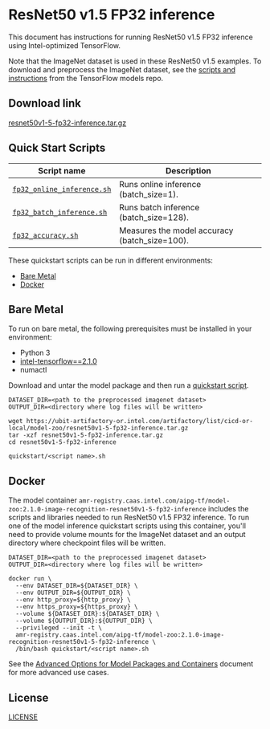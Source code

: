 <!--- 0. Title -->
# ResNet50 v1.5 FP32 inference

<!-- 10. Description -->

This document has instructions for running ResNet50 v1.5 FP32 inference using
Intel-optimized TensorFlow.

Note that the ImageNet dataset is used in these ResNet50 v1.5 examples. To download and preprocess
the ImageNet dataset, see the [scripts and instructions](https://github.com/tensorflow/models/tree/master/research/slim#an-automated-script-for-processing-imagenet-data)
from the TensorFlow models repo.


<!--- 20. Download link -->
## Download link

[resnet50v1-5-fp32-inference.tar.gz](https://ubit-artifactory-or.intel.com/artifactory/list/cicd-or-local/model-zoo/resnet50v1-5-fp32-inference.tar.gz)

<!--- 40. Quick Start Scripts -->
## Quick Start Scripts

| Script name | Description |
|-------------|-------------|
| [`fp32_online_inference.sh`](fp32_online_inference.sh) | Runs online inference (batch_size=1). |
| [`fp32_batch_inference.sh`](fp32_batch_inference.sh) | Runs batch inference (batch_size=128). |
| [`fp32_accuracy.sh`](fp32_accuracy.sh) | Measures the model accuracy (batch_size=100). |

These quickstart scripts can be run in different environments:
* [Bare Metal](#bare-metal)
* [Docker](#docker)


<!--- 50. Bare Metal -->
## Bare Metal

To run on bare metal, the following prerequisites must be installed in your environment:
* Python 3
* [intel-tensorflow==2.1.0](https://pypi.org/project/intel-tensorflow/)
* numactl

Download and untar the model package and then run a [quickstart script](#quick-start-scripts).

```
DATASET_DIR=<path to the preprocessed imagenet dataset>
OUTPUT_DIR=<directory where log files will be written>

wget https://ubit-artifactory-or.intel.com/artifactory/list/cicd-or-local/model-zoo/resnet50v1-5-fp32-inference.tar.gz
tar -xzf resnet50v1-5-fp32-inference.tar.gz
cd resnet50v1-5-fp32-inference

quickstart/<script name>.sh
```


<!-- 60. Docker -->
## Docker

The model container `amr-registry.caas.intel.com/aipg-tf/model-zoo:2.1.0-image-recognition-resnet50v1-5-fp32-inference` includes the scripts
and libraries needed to run ResNet50 v1.5 FP32 inference. To run one of the model
inference quickstart scripts using this container, you'll need to provide volume mounts for
the ImageNet dataset and an output directory where checkpoint files will be written.

```
DATASET_DIR=<path to the preprocessed imagenet dataset>
OUTPUT_DIR=<directory where log files will be written>

docker run \
  --env DATASET_DIR=${DATASET_DIR} \
  --env OUTPUT_DIR=${OUTPUT_DIR} \
  --env http_proxy=${http_proxy} \
  --env https_proxy=${https_proxy} \
  --volume ${DATASET_DIR}:${DATASET_DIR} \
  --volume ${OUTPUT_DIR}:${OUTPUT_DIR} \
  --privileged --init -t \
  amr-registry.caas.intel.com/aipg-tf/model-zoo:2.1.0-image-recognition-resnet50v1-5-fp32-inference \
  /bin/bash quickstart/<script name>.sh
```


<!-- 61. Advanced Options -->

See the [Advanced Options for Model Packages and Containers](/quickstart/common/ModelPackagesAdvancedOptions.md)
document for more advanced use cases.

<!--- 80. License -->
## License

[LICENSE](/LICENSE)

